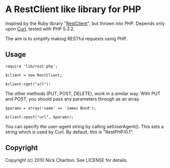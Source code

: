 # A RestClient like library for PHP

Inspired by the Ruby library "[RestClient](http://github.com/archiloque/rest-client)", but thrown into PHP. Depends only upon [Curl](http://uk.php.net/manual/en/book.curl.php), tested with PHP 5.3.2.

The aim is to simplify making RESTful requests using PHP.

## Usage

	require 'lib/rest.php';
	
	$client = new RestClient;
	
	$client->get("url");

The other methods (PUT, POST, DELETE), work in a similar way. With PUT and POST, you should pass any parameters through as an array. 

	$params = array('name' => 'James Bond');
	
	$client->post("url", $params);
	
You can specify the user-agent string by calling setUserAgent(). This sets a string which is used by Curl. By default, this is "RestPHP/0.1".

## Copyright

Copyright (c) 2010 Nick Charlton. See LICENSE for details.